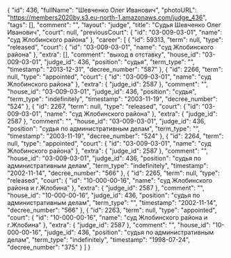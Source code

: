 {
    "id": 436,
    "fullName": "Шевченко Олег Иванович",
    "photoURL": "https://members2020by.s3.eu-north-1.amazonaws.com/judge_436",
    "tags": [],
    "comment": "",
    "layout": "judge",
    "title": "Судья Шевченко Олег Иванович",
    "court": null,
    "previousCourt": {
        "id": "03-009-03-01",
        "name": "суд Жлобинского района"
    },
    "career": [
        {
            "id": 59313,
            "term": null,
            "type": "released",
            "court": {
                "id": "03-009-03-01",
                "name": "суд Жлобинского района"
            },
            "extra": [],
            "comment": "выход в отставку",
            "house_id": "03-009-03-01",
            "judge_id": 436,
            "position": "судья",
            "term_type": "",
            "timestamp": "2013-12-31",
            "decree_number": "587"
        },
        {
            "id": 2266,
            "term": null,
            "type": "appointed",
            "court": {
                "id": "03-009-03-01",
                "name": "суд Жлобинского района"
            },
            "extra": {
                "judge_id": 2587
            },
            "comment": "",
            "house_id": "03-009-03-01",
            "judge_id": 436,
            "position": "судья",
            "term_type": "indefinitely",
            "timestamp": "2003-11-19",
            "decree_number": "524"
        },
        {
            "id": 2267,
            "term": null,
            "type": "released",
            "court": {
                "id": "03-009-03-01",
                "name": "суд Жлобинского района"
            },
            "extra": {
                "judge_id": 2587
            },
            "comment": "",
            "house_id": "03-009-03-01",
            "judge_id": 436,
            "position": "судья по административным делам",
            "term_type": "",
            "timestamp": "2003-11-19",
            "decree_number": "524"
        },
        {
            "id": 2264,
            "term": null,
            "type": "appointed",
            "court": {
                "id": "03-009-03-01",
                "name": "суд Жлобинского района"
            },
            "extra": {
                "judge_id": 2587
            },
            "comment": "",
            "house_id": "03-009-03-01",
            "judge_id": 436,
            "position": "судья по административным делам",
            "term_type": "indefinitely",
            "timestamp": "2002-11-14",
            "decree_number": "566"
        },
        {
            "id": 2265,
            "term": null,
            "type": "released",
            "court": {
                "id": "10-000-00-16",
                "name": "суд Жлобинского района и г.Жлобина"
            },
            "extra": {
                "judge_id": 2587
            },
            "comment": "",
            "house_id": "10-000-00-16",
            "judge_id": 436,
            "position": "судья по административным делам",
            "term_type": "",
            "timestamp": "2002-11-14",
            "decree_number": "566"
        },
        {
            "id": 2263,
            "term": null,
            "type": "appointed",
            "court": {
                "id": "10-000-00-16",
                "name": "суд Жлобинского района и г.Жлобина"
            },
            "extra": {
                "judge_id": 2587
            },
            "comment": "",
            "house_id": "10-000-00-16",
            "judge_id": 436,
            "position": "судья по административным делам",
            "term_type": "indefinitely",
            "timestamp": "1998-07-24",
            "decree_number": "375"
        }
    ]
}